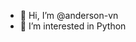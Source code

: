 - 👋 Hi, I’m @anderson-vn
- 👀 I’m interested in Python

<!---
anderson-vn/anderson-vn is a ✨ special ✨ repository because its `README.md` (this file) appears on your GitHub profile.
You can click the Preview link to take a look at your changes.
--->
